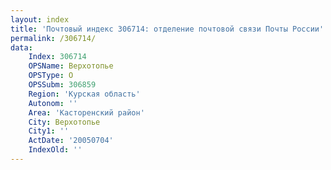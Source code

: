 ```yaml
---
layout: index
title: 'Почтовый индекс 306714: отделение почтовой связи Почты России'
permalink: /306714/
data:
    Index: 306714
    OPSName: Верхотопье
    OPSType: О
    OPSSubm: 306859
    Region: 'Курская область'
    Autonom: ''
    Area: 'Касторенский район'
    City: Верхотопье
    City1: ''
    ActDate: '20050704'
    IndexOld: ''
---
```

